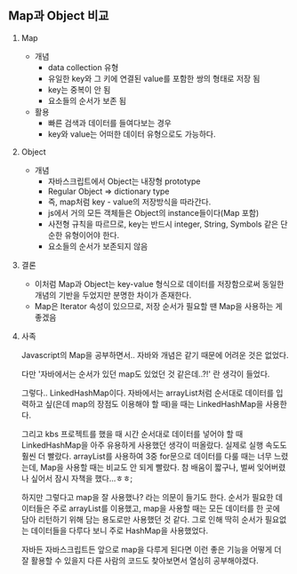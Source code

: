 ## Map과 Object 비교

1. Map
    - 개념
        - data collection 유형
        - 유일한 key와 그 키에 연결된 value를 포함한 쌍의 형태로 저장 됨
        - key는 중복이 안 됨
        - 요소들의 순서가 보존 됨
    - 활용
        - 빠른 검색과 데이터를 들여다보는 경우
        - key와 value는 어떠한 데이터 유형으로도 가능하다.
2. Object
    - 개념
        - 자바스크립트에서 Object는 내장형 prototype
        - Regular Object ⇒ dictionary type
        - 즉, map처럼 key - value의 저장방식을 따라간다.
        - js에서 거의 모든 객체들은 Object의 instance들이다(Map 포함)
        - 사전형 규칙을 따르므로, key는 반드시 integer, String, Symbols 같은 단순한 유형이어야 한다.
        - 요소들의 순서가 보존되지 않음
3. 결론
    - 이처럼 Map과 Object는 key-value 형식으로 데이터를 저장함으로써 동일한 개념의 기반을 두었지만 분명한 차이가 존재한다.
    - Map은 Iterator 속성이 있으므로, 저장 순서가 필요할 땐 Map을 사용하는 게 좋겠음
4. 사족
    
    Javascript의 Map을 공부하면서.. 자바와 개념은 같기 때문에 어려운 것은 없었다. 
    
    다만 '자바에서는 순서가 있던 map도 있었던 것 같은데..?!' 란 생각이 들었다. 
    
    그렇다.. LinkedHashMap이다. 자바에서는 arrayList처럼 순서대로 데이터를 입력하고 싶(은데 map의 장점도 이용해야 할 때)을 때는 LinkedHashMap을 사용한다. 
    
    그리고 kbs 프로젝트를 했을 때 시간 순서대로 데이터를 넣어야 할 때 LinkedHashMap을 아주 유용하게 사용했던 생각이 떠올랐다. 실제로 실행 속도도 훨씬 더 빨랐다. arrayList를 사용하여 3중 for문으로 데이터를 다룰 때는 너무 느렸는데, Map을 사용할 때는 비교도 안 되게 빨랐다. 참 배움이 짧구나,  벌써 잊어버렸나 싶어서 잠시 자책을 했다...ㅎㅎ; 
    
    하지만 그렇다고 map을 잘 사용했나? 라는 의문이 들기도 한다. 순서가 필요한 데이터들은 주로 arrayList를 이용했고, map을 사용할 때는 모든 데이터를 한 곳에 담아 리턴하기 위해 담는 용도로만 사용했던 것 같다. 그로 인해 딱히 순서가 필요없는 데이터들을 다루다 보니 주로 HashMap을 사용했었다. 
    
    자바든 자바스크립트든 앞으로 map을 다루게 된다면 이런 좋은 기능을 어떻게 더 잘 활용할 수 있을지 다른 사람의 코드도 찾아보면서 열심히 공부해야겠다.
